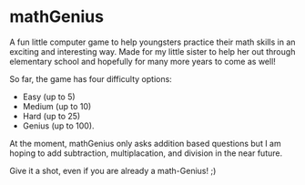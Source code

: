 # mathGenius

A fun little computer game to help youngsters practice their math skills in an exciting and interesting way. Made for my little sister to help her out through elementary school and hopefully for many more years to come as well!

So far, the game has four difficulty options: 

 - Easy (up to 5)
 - Medium (up to 10)
 - Hard (up to 25)
 - Genius (up to 100). 

At the moment, mathGenius only asks addition based questions but I am hoping to add subtraction, multiplacation, and division in the near future.

Give it a shot, even if you are already a math-Genius! ;)

